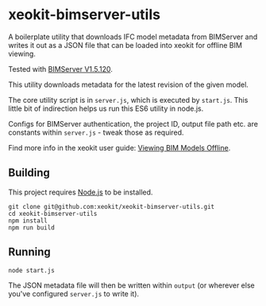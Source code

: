 # xeokit-bimserver-utils

A boilerplate utility that downloads IFC model metadata from BIMServer and writes it out as a JSON file that can be loaded into xeokit for offline BIM viewing.

Tested with [BIMServer V1.5.120](https://github.com/opensourceBIM/BIMserver/releases).

This utility downloads metadata for the latest revision of the given model.

The core utility script is in ````server.js````, which is executed by ````start.js````. This little bit of indirection helps us run this ES6 utility in node.js.

Configs for BIMServer authentication, the project ID, output file path etc. are constants within ````server.js```` - tweak those as required.

Find more info in the xeokit user guide: [Viewing BIM Models Offline](https://github.com/xeokit/xeokit-sdk/wiki/Viewing-BIM-Models-Offline).

## Building

This project requires [Node.js](https://nodejs.org/en/download/) to be installed.

````
git clone git@github.com:xeokit/xeokit-bimserver-utils.git
cd xeokit-bimserver-utils
npm install
npm run build
````

## Running

````
node start.js
````

The JSON metadata file will then be written within ````output```` (or wherever else you've configured ````server.js```` to write it).

